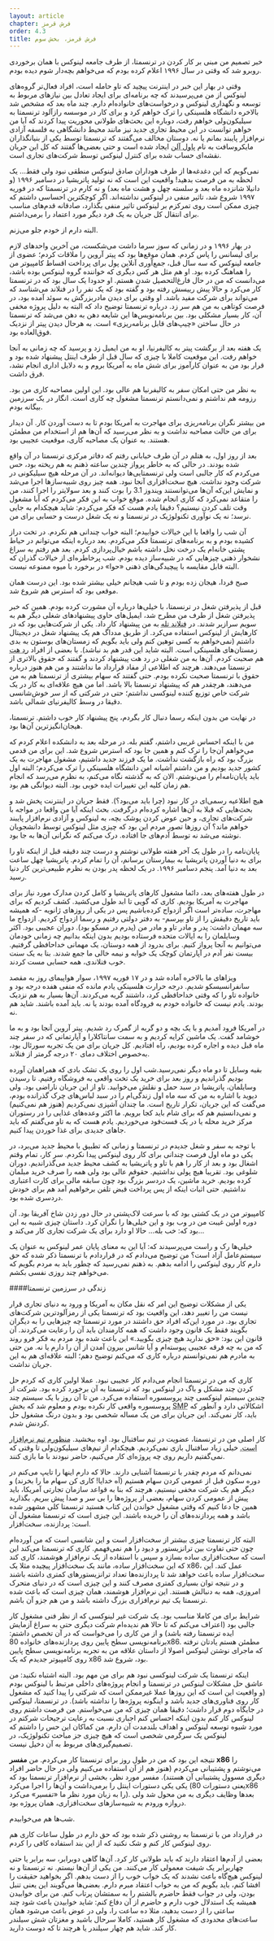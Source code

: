 ```yaml
---
layout: article
chapter: فرش قرمز
order: 4.3
title: فرش قرمز، بخش سوم
---
```



خبر تصمیم من مبنی بر کار کردن در ترنسمتا، از طرف جامعه لینوکس با همان برخوردی روبرو شد که وقتی در سال ۱۹۹۶ اعلام کرده بودم که می‌خواهم بچه‌دار شوم دیده بودم. 

وقتی در بهار این خبر در اینترنت پیچید که تاو حامله است، افراد فعال‌تر گروه‌های لینوکس از من می‌پرسیدند که چه برنامه‌ای برای ایجاد تعادل بین نیازهای مربوط به توسعه و نگهداری لینوکس و درخواست‌های خانواده‌ام دارم. چند ماه بعد که مشخص شد بالاخره دانشگاه هلسینکی را ترک خواهم کرد و برای کار در موسسه رازآلود ترنسمتا به سیلیکون‌ولی خواهم رفت، دوباره این بحث‌های طولانی محوریت پیدا کردند که آیا من خواهم توانست در این محیط تجاری جدید نیز مانند محیط دانشگاهی به فلسفه آزادی نرم‌افزار پایبند بمانم یا نه. دوستان مخالف می‌گفتند که ترنسمتا توسط یکی از بنیانگذاران مایکروسافت به نام <abbr title="Paul Allen">پاول آلن</abbr > ایجاد شده است و حتی بعضی‌ها گفتند که کل این جریان نقشه‌ای حساب شده برای کنترل لینوکس توسط شرکت‌های تجاری است.

نمی‌گویم که این دغدغه‌ها از طرف هوداران صادق لینوکس منطقی نبود ولی فقط... یک لحظه به من فرصت بدهید! واقعیت این است که نه تولید پاتریشیا در دسامبر ۱۹۹۶ (و دانیلا شانزده ماه بعد و سلسته چهل و هشت ماه بعد) و نه کارم در ترنسمتا که در فوریه ۱۹۹۷ شروع شد، تاثیر منفی در لینوکس نداشته‌اند. اگر کوچکترین احساسی داشتم که چیزی ممکن است روی تمرکزم بر لینوکس تاثیر منفی بگذارد، صادقانه قدم‌های مناسب برای انتقال کل جریان به یک فرد دیگر مورد اعتماد را برمی‌داشتم. 

البته دارم از خودم جلو می‌زنم.

در بهار ۱۹۹۶ و در زمانی که سوز سرما داشت می‌شکست، من آخرین واحدهای لازم برای لیسانس را پاس کردم. همان موقع‌ها بود که پیتر آروین را ملاقات کردم؛ عضوی از جامعه لینوکس که سه سال قبل، جمع‌آوری آنلاین پول برای پرداخت اقساط کامپیوتر من را هماهنگ کرده بود. او هم مثل هر کس دیگری که خواننده گروه لینوکس بوده باشد، می‌دانست که من در حال فارغ‌التحصیل شدن هستم. او حدودا یک سال بود که در ترنسمتا کار می‌کرد و حالا پیش رییسش رفته بود و گفته بود که یک نفر را در فنلاند می‌شناسد که می‌تواند برای شرکت مفید باشد. او وقتی برای دیدن مادربزرگش به سوئد آمده بود، در فرصت کوتاهی به من هم سر زد. درباره ترنسمتا توضیح داد که البته به دلیل پروژه مخفی آن، کار بسیار مشکلی بود. بین برنامه‌نویس‌ها این شایعه دهن به دهن می‌شد که ترنسمتا در حال ساختن «چیپ‌های قابل برنامه‌ریزی» است. به هرحال دیدن پیتر از نزدیک فوق‌العاده بود. 

یک هفته بعد از برگشت پیتر به کالیفرنیا، او به من ایمیل زد و پرسید که چه زمانی به آنجا خواهم رفت. این موقعیت کاملا با چیزی که سال قبل از طرف اینتل پیشنهاد شده بود و قرار بود من به عنوان کارآموز برای شش ماه به آمریکا بروم و به دلایل اداری انجام نشد، فرق داشت.

به نظر من حتی امکان سفر به کالیفرنیا هم عالی بود. این اولین مصاحبه کاری من بود. رزومه هم نداشتم و نمی‌دانستم ترنسمتا مشغول چه کاری است. انگار در یک سرزمین بیگانه بودم. 

من بیشتر نگران برنامه‌ریزی برای مهاجرت به آمریکا بودم تا به دست آوردن کار. آن دیدار برای من حالت مصاحبه نداشت  و به نظر می‌رسید که آن‌ها هم از استخدام من مطمئن هستند. به عنوان یک مصاحبه کاری، موقعیت عجیبی بود.

بعد از روز اول، به هتلم در آن طرف خیابانی رفتم که دفاتر مرکزی ترنسمتا در آن واقع شده بودند. در حالی که به خاطر پرواز چندین ساعته ذهنم به هم ریخته بود، حس می‌کردم که کار جالبی است ولی ترنسمتایی‌ها دیوانه‌اند. در آن مرحله هیچ سیلیکونی در شرکت وجود نداشت. هیچ سخت‌افزاری آنجا نبود. همه چیز روی شبیه‌سازها اجرا می‌شد و نمایش این‌که آن‌ها می‌توانستند ویندوز 3.1 را بوت کنند و بعد سولایتر را اجرا کنند، من را متقاعد نمی‌کرد که کاری انجام شده. موقع خواب به این فکر می‌کردم که آیا مشغول وقت تلف کردن نیستیم؟ دقیقا یادم هست که فکر می‌کردم: شاید هیچکدام به جایی نرسد؛ نه یک نوآوری تکنولوژیک در ترنسمتا و نه یک شغل درست و حسابی برای من. 

آن شب را واقعا با این خیالات خوابیدم؛ البته خواب چندانی هم نکردم. در تخت دراز کشیده بودم و به برنامه‌های ترنسمتا فکر می‌کردم. بعد درباره اینکه می‌توانم در حیاط پشتی خانه‌ام یک درخت نخل داشته باشم خیال‌پردازی کردم. بعد هم رفتم به سراغ نشخوار ذهنی چیزهایی که در شبیه‌ساز دیده بودم. شب پرخاطره‌ای از خیالات گذران که البته قابل مقایسه با پیچیدگی‌های ذهنی «حوا» در برخورد با میوه ممنوعه نیست.

صبح فردا، هیجان زده بودم و تا شب هیجانم خیلی بیشتر شده بود. این درست همان موقعی بود که استرس هم شروع شد.

قبل از پذیرفتن شغل در ترنسمتا، با خیلی‌ها درباره آن مشورت کرده بودم. همین که خبر پذیرفتن شغل از طرف من مطرح شد، ایمیل‌های حاوی پیشنهادهای شغلی دیگر هم به سویم سرازیر شدند. در <abbr title="Finland Tele">فنلاند تله</abbr > به من پیشنهاد کار داد. یکی از شرکت‌هایی بود که در کارهایش از لینوکس استفاده می‌کرد. از طریق مدداگ هم یک پیشنهاد شغل در دیجیتال داشتم (نمی‌خواهم به کسی توهین کنم ولی باید بگویم که زمستان‌های بوستون به بدی زمستان‌های هلسینکی است. البته شاید این قدر هم بد نباشد). با بعضی از افراد <abbr title="RedHat">رد هت</abbr > هم صحبت کردم. آن‌ها به من شغلی در رد هت پیشنهاد کردند و گفتند که حقوق بالاتری از ترنسمتا می‌دهند. هرچند که اطلاعی از مفاد قرارداد ما نداشتند و من هم هنوز درباره حقوق با ترنسمتا صحبت نکرده بودم. حتی گفتند که سهام بیشتری از ترنسمتا هم به من می‌دهند، هرچقدر هم که پیشنهاد ترنسمتا بالا باشد. اما من هیچ علاقه‌ای به کار در یک شرکت خاص توزیع کننده لینوکسی نداشتم؛ حتی در شرکتی که از سر خوش‌شانسی دقیقا در وسط کالیفرنیای شمالی باشد.

در نهایت من بدون اینکه رسما دنبال کار بگردم، پنج پیشنهاد کار خوب داشتم. ترنسمتا، هیجان‌انگیزترین آن‌ها بود.

من با اینکه احساس غریبی داشتم، گفتم بله. در مرحله بعد به دانشکده اعلام کردم که می‌خواهم آن‌جا را ترک کنم و همین جا بود که استرس شروع شد. این برای من قدمی بزرگ بود که راه بازگشت نداشت. ما یک فرزند جدید داشتیم، مشغول مهاجرت به یک کشور جدید بودیم و من داشتم آشیانه امن دانشگاه هلسینکی را ترک می‌کردم؛ البته اول باید پایان‌نامه‌ام را می‌نوشتم. الان که به گذشته نگاه می‌کنم، به نظرم می‌رسد که انجام هم زمان کلیه این تغییرات ایده خوبی بود. البته دیوانگی هم بود.

هیچ اطلاعیه رسمی‌ای در کار نبود (چرا باید می‌بود؟). فقط جریان در اینترنت پخش شد و بحث‌هایی که قبلا به آن‌ها اشاره کرده‌ام درگرفت. بحث اینکه آیا من واقعا در مواجه با شرکت‌های تجاری، و حین عوض کردن پوشک بچه‌، به لینوکس و آزادی نرم‌افزار پایبند خواهم ماند؟ آن روزها تصور مردم این بود که چیزی مثل لینوکس توسط دانشجویان نوشته می‌شد نه توسط آدم‌های جا افتاده. درک می‌کنم که نگرانی آن‌ها به جا بود.

پایان‌نامه‌ را در طول یک آخر هفته طولانی نوشتم و درست چند دقیقه قبل از اینکه تاو را برای به دنیا آوردن پاتریشیا به بیمارستان برسانم، آن را تمام کردم. پاتریشیا چهل ساعت بعد به دنیا آمد. پنجم دسامبر ۱۹۹۶. در یک لحظه پدر بودن به نظرم طبیعی‌ترین کار دنیا رسید.

در طول هفته‌های بعد، دائما مشغول کارهای پاتریشیا و کامل کردن مدارک مورد نیاز برای مهاجرت به آمریکا بودیم. کاری که گویی تا ابد طول می‌کشید. کشف کردیم که برای مهاجرت، ساده‌تر است اگر ازدواج کرده‌باشیم پس در یکی از روزهای  ژانویه -که همیشه باید تاریخ دقیقش را از تاو بپرسم- به دفتر دولتی رفتیم و رسما ازدواج کردیم. ازدواج ما سه مهمان داشت: پدر و مادر تاو و مادر من (پدرم در مسکو بود). دوران عجیبی بود. اکثر وسایلمان را به ایالات متحده فرستاده بودیم بدون اینکه بدانیم چه زمانی خودمان می‌توانیم به آنجا پرواز کنیم. برای بدرود از همه دوستان، یک مهمانی خداحافظی گرفتیم. بیست نفر آدم در آپارتمان کوچک یک خوابه و نیمه خالی ما جمع شدند. بنا به یک سنت خوب فنلاندی، همه حسابی مست کردند.

ویزاهای ما بالاخره آماده شد و در ۱۷ فوریه ۱۹۹۷، سوار هواپیمای روز به مقصد سانفرانسیسکو شدیم. درجه حرارت هلسینکی یادم مانده که منفی هفده درجه بود و خانواده تاو را که وقتی خداحافظی کرد، داشتند گریه می‌کردند. آن‌ها بسیار به هم نزدیک بودند. یادم نیست که خانواده خودم به فرودگاه آمده بودند یا نه. باید آمده باشند. شاید هم نه. 

در آمریکا فرود آمدیم و با یک بچه و دو گربه از گمرک رد شدیم. پیتر آروین آنجا بود و به ما خوشامد گفت. یک ماشین کرایه کردیم و به سمت سانتاکلارا و آپارتمانی که در سفر چند ماه قبل دیده و اجاره کرده بودیم، راه افتادیم. کل جریان برای من یک تجربه سورئال بود، به‌خصوص اختلاف دمای ۲۰ درجه‌ گرمتر از فنلاند. 

بقیه وسایل تا دو ماه دیگر نمی‌رسید.شب اول را روی یک تشک بادی که همراهمان آورده بودیم گذراندیم و روز بعد برای خرید یک تخت واقعی به فروشگاه رفتیم. تا رسیدن وسایلمان، پاتریشیا در سبد حمل و نقلش می‌خوابید. تاو از این جریان ناراضی بود. ولی دیوید با اشاره به من که سه ماه اول زندگی‌ام را در سبد لباس‌های چرک گذرانده بودم، می‌گفت که این جریان، تکرار تاریخ است. ما چندان آشپزی نمی‌کردیم (هنوز هم نمی‌کنیم) و نمی‌دانستیم هم که برای شام باید کجا برویم. ما اکثر وعده‌های غذایی را در رستوران مرکز خرید محله یا در یک فست‌فود می‌خوردیم. یادم هست که به تاو می‌گفتم که باید جاهای جدیدی برای غذا خوردن پیدا کنیم.

با توجه به سفر و شغل جدیدم در ترنسمتا و زمانی که تطبیق با محیط جدید می‌برد، در یکی دو ماه اول فرصت چندانی برای کار روی لینوکس پیدا نکردم. سر کار، تمام وقتم اشغال بود و بعد از کار را هم با تاو و پاتریشیا به کشف محیط جدید می‌گذراندیم. دوران شلوغی بود. تقریبا هیچ پولی نداشتیم. حقوقم عالی بود ولی همه را صرف خرید مبلمان کرده بودیم. خرید ماشین، یک دردسر بزرگ بود چون سابقه مالی برای کارت اعتباری نداشتیم. حتی اثبات اینکه از پس پرداخت قبض تلفن برخواهیم آمد هم برای خودش دردسری شده بود.

کامپیوتر من در یک کشتی بود که با سرعت لاک‌پشتی در حال دور زدن شاخ آفریقا بود. آن دوره اولین غیبت من در وب بود و این خیلی‌ها را نگران کرد. داستان چیزی شبیه به این بود که: خب بله... حالا او دارد برای یک شرکت تجاری کار می‌کند و...

خیلی‌ها رک و راست می‌پرسیدند که: آیا این به معنای پایان عمر لینوکس به عنوان یک سیستم‌عامل آزاد است؟ من توضیح می‌دادم که در قراردادم با ترنسمتا ذکر شده که حق دارم کار روی لینوکس را ادامه بدهم. به ذهنم نمی‌رسید که چطور باید به مردم بگویم که می‌خواهم چند روزی نفسی بکشم. 



####زندگی در سرزمین ترنسمتا

یکی از مشکلات توضیح این امر که نقل مکان به آمریکا و ورود به دنیای تجاری قرار نیست من را تغییر دهد، این واقعیت بود که ترنسمتا یکی از رمزآلودترین شرکت‌های تجاری بود. در مورد این‌که افراد حق داشتند در مورد ترنسمتا چه چیزهایی را به دیگران بگویند فقط یک قانون وجود داشت که همه کارمندان باید آن را رعایت می‌کردند. آن قانون این بود: «حق ندارید هیچ چیزی بگویید.» این باعث شده بود مردم به فکر فرو روند که من به چه فرقه عجیبی پیوسته‌ام و آیا شانس بیرون آمدن از آن را دارم یا نه. من حتی به مادرم هم نمی‌توانستم درباره کاری که می‌کنم توضیح دهم؛ البته علاقه‌ای هم به این جریان نداشت.

کاری که من در ترنسمتا انجام می‌دادم کار عجیبی نبود. عملا اولین کاری که کردم حل کردن چند مشکل و باگ در لینوکس بود که ترنسمتا به آن برخورد کرده بود. شرکت از چندین سیستم لینوکسی چند پروسسوره استفاده می‌کرد. من تا آن روز با یک سیستم چند پروسسوره واقعی کار نکرده بودم و معلوم شد که بخش <abbr title="Symmetric MultiProcessing">SMP</abbr > اشکالاتی دارد و آنطور که باید، کار نمی‌کند. این جریان برای من یک مساله شخصی بود و بدون درنگ مشغول حل کردنش شدم.

کار اصلی من در ترنسمتا، عضویت در تیم سافتبال بود. اوه ببخشید. <abbr title="لینوس از شباهت ورزش Softball به Software استفاده کرده تا بگوید عضو تیم سافتبال ترنسمتا هم بوده است.">منظورم تیم نرم‌افزار است.</abbr > خیلی زیاد سافتبال بازی نمی‌کردیم. هیچکدام از تیم‌های سیلیکون‌ولی تا وقتی که نمی‌گفتیم داریم روی چه پروژه‌ای کار می‌کنیم، حاضر نبودند با ما بازی کنند. 

نمی‌دانم که مردم چقدر با ترنسمتا آشنایی دارند. حالا که دارم اینها را تایپ می‌کنم در دوره سکون قبل از عمومی کردن سهام هستیم (آه خدایا! کاری کن سهام ما را بخرند) و دیگر هم یک شرکت مخفی نیستیم، هرچند که بنا به قواعد سازمان تجارتی آمریکا، باید پیش از عمومی کردن سهام، بعضی از پروژه‌ها را بی سر و صدا پیش ببریم. بگذارید همین جا دعا کنیم که وقتی مشغول خواندن این کتاب هستید ترنسمتا کلی مشهور شده باشد و همه پردازنده‌های آن را خریده باشند. این چیزی است که ترنسمتا مشغول آن است: پردازنده، سخت‌افزار. 

البته کار ترنسمتا چیزی بیشتر از سخت‌افزار است و این شانسی است که من آورده‌ام چون حتی تفاوت بین ترانزیستور و دیود را هم نمی‌فهمم. کاری که ترنسمتا می‌کند این است که سخت‌افزاری ساده بسازد و سپس با استفاده از یک نرم‌افزار هوشمند، کاری کند که این سخت‌افزار ساده، مانند یک سخت‌افزار پیچیده مثلا یک x86، عمل کند. این سخت‌افزار ساده باعث خواهد شد تا پردازنده‌ها تعداد ترانزیستورهای کمتری داشته باشند و در نتیجه توان بسیاری کمتری مصرف کنند و این چیزی است که در دنیای متحرک امروزی، همه به دنبالش هستند. این نرم‌افزار هوشمند، همان چیزی است که باعث شده ترنسمتا یک تیم نرم‌افزاری بزرگ داشته باشد و من هم جزو آن باشم.

شرایط برای من کاملا مناسب بود. یک شرکت غیر لینوکسی که از نظر فنی مشغول کار جالبی بود (اعتراف می‌کنم که تا حالا هم ندیده‌ام شرکت دیگری حتی به سراغ آزمایش ایده ترنسمتا رفته باشد) و از من کاری را می‌خواست که در آن تخصص داشتم: برنامه‌نویسی سطح پایین روی پردازنده‌های خانواده 80x86. مطمئن هستم یادتان نرفته که ماجرای نوشتن لینوکس اصولا از داستان علاقه من به تجربه برنامه‌نویسی سطح پایین روی کامپیوتر جدیدم که یک x86 بود، شروع شد. 

اینکه ترنسمتا یک شرکت لینوکسی نبود هم برای من مهم بود. البته اشتباه نکنید: من عاشق حل مشکلات لینوکس در ترنسمتا و انجام پروژه‌های داخلی مرتبط با لینوکس بودم (و واقعیت این است که این روزها عملا غیرممکن است که شرکتی را پیدا کنید که مشغول کار روی فناوری‌های جدید باشد و اینگونه پروژه‌ها را نداشته باشد). در ترنسمتا، لینوکس در جایگاه دوم قرار داشت؛ دقیقا همان چیزی که من می‌خواستم. من فرصت داشتم روی لینوکس کار کنم بدون اینکه احساس کنم اجباری نسبت به رعایت ترجیحات شرکتم در مورد شیوه توسعه لینوکس و اهداف بلندمدت آن دارم. من کماکان این حس را داشتم که لینوکس یک سرگرمی شخصی است که هیچ چیزی جز مباحث تکنولوژیک، در تصمیم‌گیری‌های مربوط به آن دخیل نیست.

نتیجه این بود که من در طول روز برای ترنسمتا کار می‌کردم. من **مفسر x86** را می‌نوشتم و پشتیبانی می‌کردم (هنوز هم از آن استفاده می‌کنیم ولی در حال حاضر افراد دیگری مسوول پشتیبانی آن هستند). مفسر مورد نظر، بخشی از نرم‌افزار ترنسمتا بود که یکی یکی دستورات اینتل را برمی‌داشت و آن‌ها را اجرا می‌کرد (یعنی دستورات 80x86 را به زبان مورد نظر ما «تفسیر» می‌کرد). بعدها وظایف دیگری به من محول شد ولی دروازه ورودم به شبیه‌سازهای سخت‌افزاری، همان پروژه بود. 

شب‌ها هم می‌خوابیدم.

در قرارداد من با ترنسمتا به روشنی ذکر شده بود که حق دارم در طول ساعات کاری هم روی لینوکس کار کنم و شک نکنید که از این بند استفاده کافی را کردم. 

بعضی از آدم‌ها اعتقاد دارند که باید طولانی کار کرد. آن‌ها گاهی دوبرابر، سه برابر یا حتی چهاربرابر یک شیفت معمولی کار می‌کنند. من یکی از آن‌ها نیستم. نه ترنسمتا و نه لینوکس هیچ‌گاه باعث نشدند که یک خواب خوب را از دست بدهم. اگر بخواهید حقیقت را افشا کنم، باید بگویم که من به خواب اعتقاد مبرم دارم. بعضی‌ها می‌گویند این یعنی تنبل بودن، ولی در جواب فقط حاضرم بالشتم را به سمتشان پرتاب کنم. من برای خوابیدن همیشه یک استدلال خوب دارم و حاضرم از آن دفاع کنم: شاید خوابیدن باعث شود چند ساعتی را از دست بدهید، مثلا ده ساعت را، ولی در عوض باعث می‌شود همان ساعت‌های محدودی که مشغول کار هستید، کاملا سرحال باشید و مغزتان شش سیلندر کار کند. شاید هم چهار سیلندر یا هرچند تا که دوست دارید.

